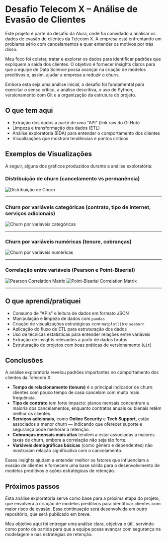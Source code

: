 # Desafio Telecom X – Análise de Evasão de Clientes

Este projeto é parte do desafio da Alura, onde fui convidado a analisar os dados de evasão de clientes da Telecom X. A empresa está enfrentando um problema sério com cancelamentos e quer entender os motivos por trás disso.

Meu foco foi coletar, tratar e explorar os dados para identificar padrões que expliquem a saída dos clientes. O objetivo é fornecer insights claros para que a equipe de Data Science possa avançar na criação de modelos preditivos e, assim, ajudar a empresa a reduzir o churn.

Embora esta seja uma análise inicial, o desafio foi fundamental para exercitar o senso crítico, a análise descritiva, o uso de Python, versionamento com Git e a organização da estrutura do projeto.

## O que tem aqui

- Extração dos dados a partir de uma "API" (link raw do GitHub)  
- Limpeza e transformação dos dados (ETL)  
- Análise exploratória (EDA) para entender o comportamento dos clientes  
- Visualizações que mostram tendências e pontos críticos  

## Exemplos de Visualizações

A seguir, alguns dos gráficos produzidos durante a análise exploratória:

### Distribuição de churn (cancelamento vs permanência)  
![Distribuição de Churn](visualizations/churn_distribution.png)

---

### Churn por variáveis categóricas (contrato, tipo de internet, serviços adicionais)  
![Churn por variáveis categóricas](visualizations/churn_vs_categorical_variables.png)

---

### Churn por variáveis numéricas (tenure, cobranças)  
![Churn por variáveis numéricas](visualizations/churn_vs_numeric_variables.png)

---

### Correlação entre variáveis (Pearson e Point-Biserial)
![Pearson Correlation Matrix](visualizations/correlation_matrix_pearson.png) 
![Point-Biserial Correlation Matrix](visualizations/correlation_matrix_pointbiserialr.png)

---

## O que aprendi/pratiquei

- Consumo de "APIs" e leitura de dados em formato JSON  
- Manipulação e limpeza de dados com `pandas`  
- Criação de visualizações estratégicas com `matplotlib` e `seaborn`  
- Aplicação do fluxo de ETL para estruturação dos dados  
- Uso de técnicas estatísticas para entender relações entre variáveis  
- Extração de insights relevantes a partir de dados brutos  
- Estruturação de projetos com boas práticas de versionamento (`Git`)  

## Conclusões

A análise exploratória revelou padrões importantes no comportamento dos clientes da Telecom X:

- **Tempo de relacionamento (tenure)** é o principal indicador de churn: clientes com pouco tempo de casa cancelam com muito mais frequência.  
- **Tipo de contrato** tem forte impacto: planos mensais concentram a maioria dos cancelamentos, enquanto contratos anuais ou bienais retêm melhor os clientes.  
- **Serviços adicionais**, como **Online Security** e **Tech Support**, estão associados a menor churn — indicando que oferecer suporte e segurança pode melhorar a retenção.  
- **Cobranças mensais mais altas** tendem a estar associadas a maiores taxas de churn, embora a correlação não seja tão forte.  
- **Variáveis demográficas básicas** (como gênero e dependentes) não mostraram relação significativa com o cancelamento.  

Esses insights ajudam a entender melhor os fatores que influenciam a evasão de clientes e fornecem uma base sólida para o desenvolvimento de modelos preditivos e ações estratégicas de retenção.

## Próximos passos

Esta análise exploratória serve como base para a próxima etapa do projeto, que envolverá a criação de modelos preditivos para identificar clientes com maior risco de evasão. Essa continuação será desenvolvida em outro repositório, que será publicado em breve.

Meu objetivo aqui foi entregar uma análise clara, objetiva e útil, servindo como ponto de partida para que a equipe possa avançar com segurança na modelagem e nas estratégias de retenção.
